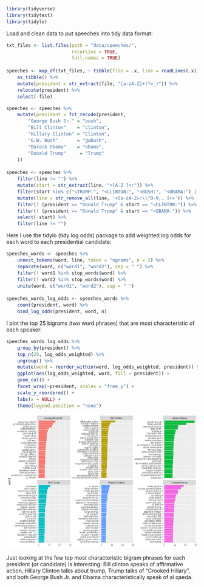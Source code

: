 ``` r
library(tidyverse)
library(tidytext)
library(tidylo)
```

Load and clean data to put speeches into tidy data format:

``` r
txt_files <- list.files(path = "data/speeches/", 
                        recursive = TRUE, 
                        full.names = TRUE)

speeches <- map_df(txt_files, ~ tibble(file = .x, line = readLines(.x))) %>%
    as_tibble() %>%
    mutate(president = str_extract(file, "[a-zA-Z]+(?=_)")) %>%
    relocate(president) %>%
    select(-file)
```

``` r
speeches <- speeches %>%
    mutate(president = fct_recode(president, 
        "George Bush Sr." = "bush",
        "Bill Clinton"    = "clinton",
        "Hillary Clinton" = "Clinton",
        "G.W. Bush"       = "gwbush",
        "Barack Obama"    = "obama",
        "Donald Trump"     = "Trump"
    ))

speeches <- speeches %>%
    filter(line != "") %>%
    mutate(start = str_extract(line, "<[A-Z ]+:")) %>%
    filter(start %in% c("<TRUMP:", "<CLINTON:", "<BUSH:", "<OBAMA:") | is.na(start)) %>%
    mutate(line = str_remove_all(line, '<[a-zA-Z=:\\"0-9,. ]+>')) %>%
    filter(! (president == "Donald Trump" & start == "<CLINTON:")) %>%
    filter(! (president == "Donald Trump" & start == "<OBAMA:")) %>%
    select(-start) %>%
    filter(line != "")
```

Here I use the tidylo (tidy log odds) package to add weighted log odds
for each word to each presidential candidate:

``` r
speeches_words <- speeches %>%
    unnest_tokens(word, line, token = "ngrams", n = 2) %>%
    separate(word, c("word1", "word2"), sep = " ") %>%
    filter(! word1 %in% stop_words$word) %>%
    filter(! word2 %in% stop_words$word) %>%
    unite(word, c("word1", "word2"), sep = " ")

speeches_words_log_odds <- speeches_words %>%
    count(president, word) %>%
    bind_log_odds(president, word, n) 
```

I plot the top 25 bigrams (two word phrases) that are most
characteristic of each speaker:

``` r
speeches_words_log_odds %>%
    group_by(president) %>%
    top_n(25, log_odds_weighted) %>%
    ungroup() %>%
    mutate(word = reorder_within(word, log_odds_weighted, president)) %>%
    ggplot(aes(log_odds_weighted, word, fill = president)) +
    geom_col() +
    facet_wrap(~president, scales = "free_y") +
    scale_y_reordered() +
    labs(x = NULL) +
    theme(legend.position = "none")
```

![](speech_analysis_files/figure-markdown_github/unnamed-chunk-4-1.png)

Just looking at the few top most characteristic bigram phrases for each
president (or candidate) is interesting: Bill clinton speaks of
affirmative action, Hillary Clinton talks about trump, Trump talks of
“Crooked Hillary”, and both George Bush Jr. and Obama characteristically
speak of al qaeda.
